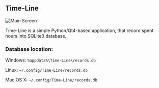 Time-Line
-----------

![Main Screen](http://i.imgur.com/RRV7enw.png)

Time-Line is a simple Python/Qt4-based application, that record spent hours
into SQLite3 database.

### Database location:

Windows: ```%appdata%\Time-Line\records.db```

Linux: ```~/.config/Time-Line/records.db```

Mac OS X: ```~/.config/Time-Line/records.db```
